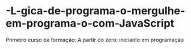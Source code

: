 # -L-gica-de-programa-o-mergulhe-em-programa-o-com-JavaScript
Primeiro curso da formação: A partir do zero: iniciante em programação
